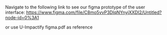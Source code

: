 Navigate to the following link to see our figma prototype of the user interface:
https://www.figma.com/file/C8mo5vvP3DlqNYnyjXXDI2/Untitled?node-id=0%3A1

or use U-Impactify figma.pdf as reference
